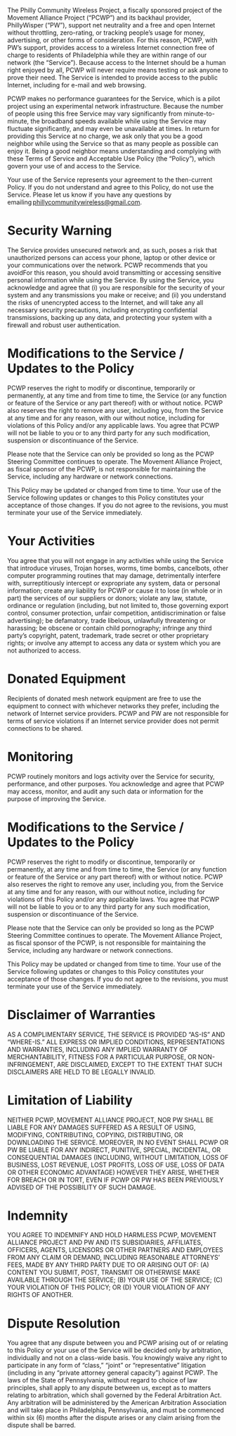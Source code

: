 The Philly Community Wireless Project, a fiscally sponsored project of the Movement Alliance Project (“PCWP”) and its backhaul provider, PhillyWisper (“PW”), support net neutrality and a free and open Internet without throttling, zero-rating, or tracking people’s usage for money, advertising, or other forms of consideration. For this reason, PCWP, with PW’s support, provides access to a wireless Internet connection free of charge to residents of Philadelphia while they are within range of our network (the “Service”). Because access to the Internet should be a human right enjoyed by all, PCWP will never require means testing or ask anyone to prove their need. The Service is intended to provide access to the public Internet, including for e-mail and web browsing. 

PCWP makes no performance guarantees for the Service, which is a pilot project using an experimental network infrastructure. Because the number of people using this free Service may vary significantly from minute-to-minute, the broadband speeds available while using the Service may fluctuate significantly, and may even be unavailable at times. In return for providing this Service at no charge, we ask only that you be a good neighbor while using the Service so that as many people as possible can enjoy it. Being a good neighbor means understanding and complying with these Terms of Service and Acceptable Use Policy (the “Policy”), which govern your use of and access to the Service.  

Your use of the Service represents your agreement to the then-current Policy. If you do not understand and agree to this Policy, do not use the Service. Please let us know if you have any questions by emailing phillycommunitywireless@gmail.com. 

# Security Warning 

The Service provides unsecured network and, as such, poses a risk that unauthorized persons can access your phone, laptop or other device or your communications over the network. PCWP recommends that you avoidFor this reason, you should avoid transmitting or accessing sensitive personal information while using the Service. By using the Service, you acknowledge and agree that (i) you are responsible for the security of your system and any transmissions you make or receive; and (ii) you understand the risks of unencrypted access to the Internet, and will take any all necessary security precautions, including encrypting confidential transmissions, backing up any data, and protecting your system with a firewall and robust user authentication. 

# Modifications to the Service / Updates to the Policy 

PCWP reserves the right to modify or discontinue, temporarily or permanently, at any time and from time to time, the Service (or any function or feature of the Service or any part thereof) with or without notice. PCWP also reserves the right to remove any user, including you, from the Service at any time and for any reason, with our without notice, including for violations of this Policy and/or any applicable laws. You agree that PCWP will not be liable to you or to any third party for any such modification, suspension or discontinuance of the Service. 

Please note that the Service can only be provided so long as the PCWP Steering Committee continues to operate. The Movement Alliance Project, as fiscal sponsor of the PCWP, is not responsible for maintaining the Service, including any hardware or network connections. 

This Policy may be updated or changed from time to time. Your use of the Service following updates or changes to this Policy constitutes your acceptance of those changes. If you do not agree to the revisions, you must terminate your use of the Service immediately. 

# Your Activities 

You agree that you will not engage in any activities while using the Service that introduce viruses, Trojan horses, worms, time bombs, cancelbots, other computer programming routines that may damage, detrimentally interfere with, surreptitiously intercept or expropriate any system, data or personal information; create any liability for PCWP or cause it to lose (in whole or in part) the services of our suppliers or donors; violate any law, statute, ordinance or regulation (including, but not limited to, those governing export control, consumer protection, unfair competition, antidiscrimination or false advertising); be defamatory, trade libelous, unlawfully threatening or harassing; be obscene or contain child pornography; infringe any third party’s copyright, patent, trademark, trade secret or other proprietary rights; or involve any attempt to access any data or system which you are not authorized to access. 

# Donated Equipment 

Recipients of donated mesh network equipment are free to use the equipment to connect with whichever networks they prefer, including the network of Internet service providers. PCWP and PW are not responsible for terms of service violations if an Internet service provider does not permit connections to be shared. 

# Monitoring 

PCWP routinely monitors and logs activity over the Service for security, performance, and other purposes. You acknowledge and agree that PCWP may access, monitor, and audit any such data or information for the purpose of improving the Service. 

# Modifications to the Service / Updates to the Policy 

PCWP reserves the right to modify or discontinue, temporarily or permanently, at any time and from time to time, the Service (or any function or feature of the Service or any part thereof) with or without notice. PCWP also reserves the right to remove any user, including you, from the Service at any time and for any reason, with our without notice, including for violations of this Policy and/or any applicable laws. You agree that PCWP will not be liable to you or to any third party for any such modification, suspension or discontinuance of the Service. 

Please note that the Service can only be provided so long as the PCWP Steering Committee continues to operate. The Movement Alliance Project, as fiscal sponsor of the PCWP, is not responsible for maintaining the Service, including any hardware or network connections. 

This Policy may be updated or changed from time to time. Your use of the Service following updates or changes to this Policy constitutes your acceptance of those changes. If you do not agree to the revisions, you must terminate your use of the Service immediately. 

# Disclaimer of Warranties 

AS A COMPLIMENTARY SERVICE, THE SERVICE IS PROVIDED “AS-IS” AND “WHERE-IS.” ALL EXPRESS OR IMPLIED CONDITIONS, REPRESENTATIONS AND WARRANTIES, INCLUDING ANY IMPLIED WARRANTY OF MERCHANTABILITY, FITNESS FOR A PARTICULAR PURPOSE, OR NON-INFRINGEMENT, ARE DISCLAIMED, EXCEPT TO THE EXTENT THAT SUCH DISCLAIMERS ARE HELD TO BE LEGALLY INVALID. 

# Limitation of Liability 

NEITHER PCWP, MOVEMENT ALLIANCE PROJECT, NOR PW SHALL BE LIABLE FOR ANY DAMAGES SUFFERED AS A RESULT OF USING, MODIFYING, CONTRIBUTING, COPYING, DISTRIBUTING, OR DOWNLOADING THE SERVICE. MOREOVER, IN NO EVENT SHALL PCWP OR PW BE LIABLE FOR ANY INDIRECT, PUNITIVE, SPECIAL, INCIDENTAL, OR CONSEQUENTIAL DAMAGES (INCLUDING, WITHOUT LIMITATION, LOSS OF BUSINESS, LOST REVENUE, LOST PROFITS, LOSS OF USE, LOSS OF DATA OR OTHER ECONOMIC ADVANTAGE) HOWEVER THEY ARISE, WHETHER FOR BREACH OR IN TORT, EVEN IF PCWP OR PW HAS BEEN PREVIOUSLY ADVISED OF THE POSSIBILITY OF SUCH DAMAGE. 

# Indemnity 

YOU AGREE TO INDEMNIFY AND HOLD HARMLESS PCWP, MOVEMENT ALLIANCE PROJECT AND PW AND ITS SUBSIDIARIES, AFFILIATES, OFFICERS, AGENTS, LICENSORS OR OTHER PARTNERS AND EMPLOYEES FROM ANY CLAIM OR DEMAND, INCLUDING REASONABLE ATTORNEYS’ FEES, MADE BY ANY THIRD PARTY DUE TO OR ARISING OUT OF: (A) CONTENT YOU SUBMIT, POST, TRANSMIT OR OTHERWISE MAKE AVAILABLE THROUGH THE SERVICE; (B) YOUR USE OF THE SERVICE; (C) YOUR VIOLATION OF THIS POLICY; OR (D) YOUR VIOLATION OF ANY RIGHTS OF ANOTHER. 

# Dispute Resolution 

You agree that any dispute between you and PCWP arising out of or relating to this Policy or your use of the Service will be decided only by arbitration, individually and not on a class-wide basis. You knowingly waive any right to participate in any form of “class,” “joint” or “representative” litigation (including in any “private attorney general capacity”) against PCWP. The laws of the State of Pennsylvania, without regard to choice of law principles, shall apply to any dispute between us, except as to matters relating to arbitration, which shall governed by the Federal Arbitration Act. Any arbitration will be administered by the American Arbitration Association and will take place in Philadelphia, Pennsylvania, and must be commenced within six (6) months after the dispute arises or any claim arising from the dispute shall be barred.
